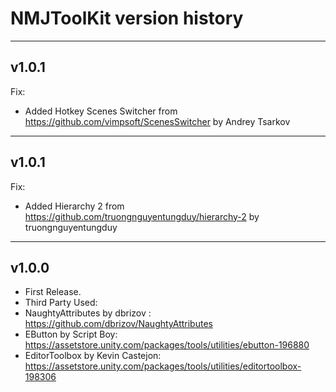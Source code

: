 # NMJToolKit version history

---

## v1.0.1
 Fix:
  - Added Hotkey Scenes Switcher from https://github.com/vimpsoft/ScenesSwitcher by Andrey Tsarkov

---

## v1.0.1
 Fix:
  - Added Hierarchy 2 from https://github.com/truongnguyentungduy/hierarchy-2 by truongnguyentungduy

---

## v1.0.0
  - First Release.
  - Third Party Used:
  - NaughtyAttributes by dbrizov : https://github.com/dbrizov/NaughtyAttributes
  - EButton by Script Boy: https://assetstore.unity.com/packages/tools/utilities/ebutton-196880
  - EditorToolbox by Kevin Castejon: https://assetstore.unity.com/packages/tools/utilities/editortoolbox-198306